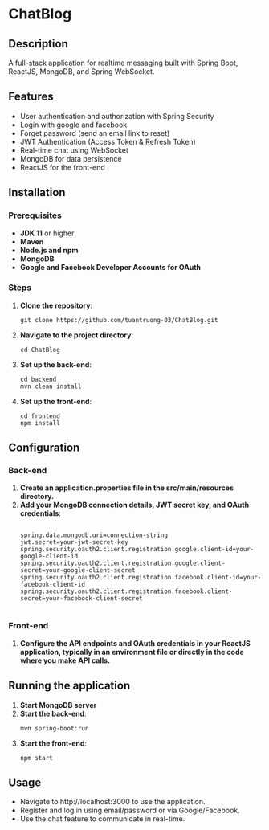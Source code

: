 
<!DOCTYPE html>
<html lang="en">
<head>
    <meta charset="UTF-8">
    <meta name="viewport" content="width=device-width, initial-scale=1.0">
</head>
<body>
    <h1>ChatBlog</h1>
    <h2>Description</h2>
    <p>
       A full-stack application for realtime messaging built with Spring Boot, ReactJS, MongoDB, and Spring WebSocket.
    </p>    
    <h2>Features</h2>
    <ul>
         <li>User authentication and authorization with Spring Security</li>
        <li>Login with google and facebook</li>
        <li>Forget password (send an email link to reset)</li>
        <li>JWT Authentication (Access Token & Refresh Token)</li>
        <li>Real-time chat using WebSocket</li>
        <li>MongoDB for data persistence</li>
        <li>ReactJS for the front-end</li>
    </ul>
    <h2>Installation</h2>
    <h3>Prerequisites</h3>
    <ul>
        <li><strong>JDK 11</strong> or higher</li>
        <li><strong>Maven</strong></li>
        <li><strong>Node.js and npm</strong></li>
        <li><strong>MongoDB</strong></li>
      <li><strong>Google and Facebook Developer Accounts for OAuth</strong></li>
    </ul>    
    <h3>Steps</h3>
    <ol>
        <li><strong>Clone the repository</strong>:
            <pre><code>git clone https://github.com/tuantruong-03/ChatBlog.git</code></pre>
        </li>
        <li><strong>Navigate to the project directory</strong>:
            <pre><code>cd ChatBlog</code></pre>
        </li>
        <li><strong>Set up the back-end</strong>:
            <pre><code>cd backend
mvn clean install</code></pre>
        </li>
        <li><strong>Set up the front-end</strong>:
            <pre><code>cd frontend
npm install</code></pre>
        </li>
    </ol>
   <h2>Configuration</h2>
    <h3>Back-end</h3>
    <ol>
        <li><strong>Create an application.properties file in the src/main/resources directory.</strong> </li>
        <li><strong>Add your MongoDB connection details, JWT secret key, and OAuth credentials</strong>:
            <pre><code>
spring.data.mongodb.uri=connection-string
jwt.secret=your-jwt-secret-key
spring.security.oauth2.client.registration.google.client-id=your-google-client-id
spring.security.oauth2.client.registration.google.client-secret=your-google-client-secret
spring.security.oauth2.client.registration.facebook.client-id=your-facebook-client-id
spring.security.oauth2.client.registration.facebook.client-secret=your-facebook-client-secret
            </code></pre>
        </li>
    </ol>
    <h3>Front-end</h3>
    <ol>
        <li><strong>Configure the API endpoints and OAuth credentials in your ReactJS application, typically in an environment file or directly in the code where you make API calls.</strong> </li>
    </ol>
     <h2>Running the application</h2> 
    <ol>
        <li><strong>Start MongoDB server</strong></li>
        <li><strong>Start the back-end</strong>:
            <pre><code>mvn spring-boot:run</code></pre>
        </li>
        <li><strong>Start the front-end</strong>:
            <pre><code>npm start</code></pre>
        </li>
    </ol>
    <h2>Usage</h2>
    <ul>
         <li>Navigate to http://localhost:3000 to use the application.</li>
        <li>Register and log in using email/password or via Google/Facebook.</li>
        <li>Use the chat feature to communicate in real-time.</li>
    </ul>
</body>
</html>
